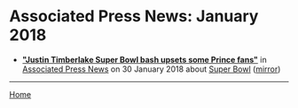 # Associated Press News: January 2018

 - [**"Justin Timberlake Super Bowl bash upsets some Prince fans"**](https://www.apnews.com/06f3c57285d142b4968a920090c3afe8) in [Associated Press News](https://www.apnews.com/) on 30 January 2018 about [Super Bowl](../../topics/super-bowl/index.md) ([mirror](https://web.archive.org/web/*/https://www.apnews.com/06f3c57285d142b4968a920090c3afe8))

----

[Home](./)
